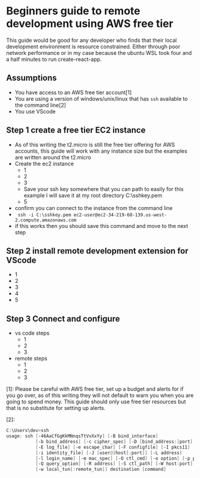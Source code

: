 # Beginners guide to remote development using AWS free tier

This guide would be good for any developer who finds that their local development environment is resource constrained. Either through poor network performance or in my case because the ubuntu WSL took four and a half minutes to run create-react-app.

## Assumptions 
- You have access to an AWS free tier account[1]
- You are using a version of windows/unix/linux that has `ssh` available to the command line[2]
- You use VScode



## Step 1 create a free tier EC2 instance
- As of this writing the t2.micro is still the free tier offering for AWS accounts, this guide will work with any instance size but the examples are written around the t2.micro
- Create the ec2 instance
  - 1
  - 2
  - 3
  - Save your ssh key somewhere that you can path to easily for this example I will save it at my root directory C:\sshkey.pem
  - 5
- confirm you can connect to the instance from the command line
 - ``` ssh -i C:\sshkey.pem ec2-user@ec2-34-219-68-139.us-west-2.compute.amazonaws.com```
 - if this works then you should save this command and move to the next step

 ## Step 2 install remote development extension for VScode
- 1
- 2
- 3
- 4
- 5

 ## Step 3 Connect and configure
- vs code steps
  - 1
  - 2
  - 3
- remote steps
  - 1
  - 2
  - 3








[1]: Please be careful with AWS free tier, set up a budget and alerts for if you go over, as of this writing they will not default to warn you when you are going to spend money. This guide should only use free tier resources but that is no substitute for setting up alerts.

[2]:
```powershell
C:\Users\dev>ssh
usage: ssh [-46AaCfGgKkMNnqsTtVvXxYy] [-B bind_interface]
           [-b bind_address] [-c cipher_spec] [-D [bind_address:]port]
           [-E log_file] [-e escape_char] [-F configfile] [-I pkcs11]
           [-i identity_file] [-J [user@]host[:port]] [-L address]
           [-l login_name] [-m mac_spec] [-O ctl_cmd] [-o option] [-p port]
           [-Q query_option] [-R address] [-S ctl_path] [-W host:port]
           [-w local_tun[:remote_tun]] destination [command]
```